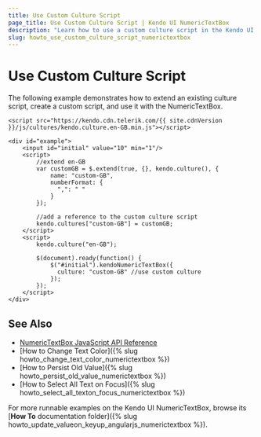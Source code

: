 ```yaml
---
title: Use Custom Culture Script
page_title: Use Custom Culture Script | Kendo UI NumericTextBox
description: "Learn how to use a custom culture script in the Kendo UI NumericTextBox widget."
slug: howto_use_custom_culture_script_numerictextbox
---
```


# Use Custom Culture Script

The following example demonstrates how to extend an existing culture script, create a custom script, and use it with the NumericTextBox.



```dojo
<script src="https://kendo.cdn.telerik.com/{{ site.cdnVersion }}/js/cultures/kendo.culture.en-GB.min.js"></script>

<div id="example">
    <input id="initial" value="10" min="1"/>
    <script>
        //extend en-GB
        var customGB = $.extend(true, {}, kendo.culture(), {
            name: "custom-GB",
            numberFormat: {
              ",": " "
            }
        });

        //add a reference to the custom culture script
        kendo.cultures["custom-GB"] = customGB;
    </script>
    <script>
        kendo.culture("en-GB");

        $(document).ready(function() {
            $("#initial").kendoNumericTextBox({
              culture: "custom-GB" //use custom culture
            });
        });
    </script>
</div>
```

## See Also

* [NumericTextBox JavaScript API Reference](/api/javascript/ui/numerictextbox)
* [How to Change Text Color]({% slug howto_change_text_color_numerictextbox %})
* [How to Persist Old Value]({% slug howto_persist_old_value_numerictextbox %})
* [How to Select All Text on Focus]({% slug howto_select_all_texton_focus_numerictextbox %})

For more runnable examples on the Kendo UI NumericTextBox, browse its [**How To** documentation folder]({% slug howto_update_valueon_keyup_angularjs_numerictextbox %}).
